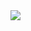<img src="https://capsule-render.vercel.app/api?type=waving&color=auto&height=200&section=header&text=hey%20Everyone&fontSize=20" />
